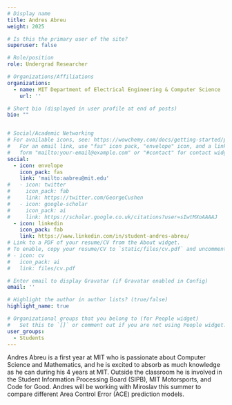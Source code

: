 ```yaml
---
# Display name
title: Andres Abreu
weight: 2025

# Is this the primary user of the site?
superuser: false

# Role/position
role: Undergrad Researcher

# Organizations/Affiliations
organizations:
  - name: MIT Department of Electrical Engineering & Computer Science
    url: ''

# Short bio (displayed in user profile at end of posts)
bio: ""


# Social/Academic Networking
# For available icons, see: https://wowchemy.com/docs/getting-started/page-builder/#icons
#   For an email link, use "fas" icon pack, "envelope" icon, and a link in the
#   form "mailto:your-email@example.com" or "#contact" for contact widget.
social:
  - icon: envelope
    icon_pack: fas
    link: 'mailto:aabreu@mit.edu'
#   - icon: twitter
#     icon_pack: fab
#     link: https://twitter.com/GeorgeCushen
#   - icon: google-scholar
#     icon_pack: ai
#     link: https://scholar.google.co.uk/citations?user=sIwtMXoAAAAJ
  - icon: linkedin
    icon_pack: fab
    link: https://www.linkedin.com/in/student-andres-abreu/
# Link to a PDF of your resume/CV from the About widget.
# To enable, copy your resume/CV to `static/files/cv.pdf` and uncomment the lines below.
# - icon: cv
#   icon_pack: ai
#   link: files/cv.pdf

# Enter email to display Gravatar (if Gravatar enabled in Config)
email: ''

# Highlight the author in author lists? (true/false)
highlight_name: true

# Organizational groups that you belong to (for People widget)
#   Set this to `[]` or comment out if you are not using People widget.
user_groups:
  - Students
---
```

Andres Abreu is a first year at MIT who is passionate about Computer Science and Mathematics, and he is excited to absorb as much knowledge as he can during his 4 years at MIT. Outside the classroom he is involved in the Student Information Processing Board (SIPB), MIT Motorsports, and Code for Good. Andres will be working with Miroslav this summer to compare different Area Control Error (ACE) prediction models.